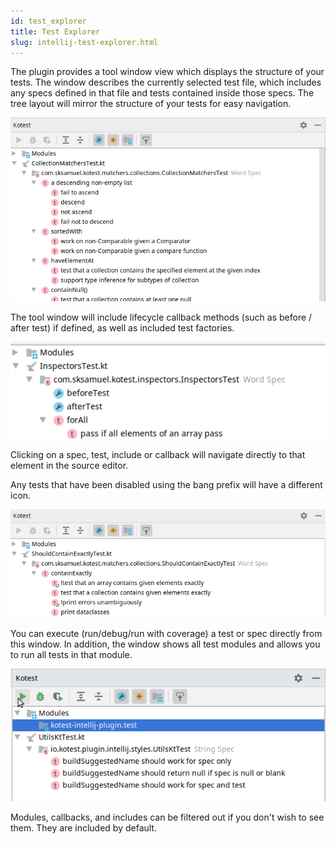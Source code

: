 ```yaml
---
id: test_explorer
title: Test Explorer
slug: intellij-test-explorer.html
---
```



The plugin provides a tool window view which displays the structure of your tests.
The window describes the currently selected test file, which includes any specs defined in that file and tests
contained inside those specs. The tree layout will mirror the structure of your tests for easy navigation.

![test_explorer_tests](../images/test_explorer_tests.png)

The tool window will include lifecycle callback methods (such as before / after test) if defined,
as well as included test factories.

![test_explorer_callbacks_picture](../images/test_explorer_callbacks.png)

Clicking on a spec, test, include or callback will navigate directly to that element in the source editor.

Any tests that have been disabled using the bang prefix will have a different icon.

![test_window_disabled_tests](../images/test_window_disabled_tests.png)

You can execute (run/debug/run with coverage) a test or spec directly from this window. In addition, the window shows all test modules and allows you to run all tests in that module.

![gutter_icon_picture](../images/test_explorer_run.png)

Modules, callbacks, and includes can be filtered out if you don't wish to see them. They are included by default.
